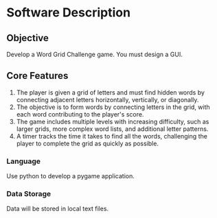 # Software Description

## Objective

Develop a Word Grid Challenge game. You must design a GUI.

## Core Features

1. The player is given a grid of letters and must find hidden words by connecting adjacent letters horizontally, vertically, or diagonally.
2. The objective is to form words by connecting letters in the grid, with each word contributing to the player's score.
3. The game includes multiple levels with increasing difficulty, such as larger grids, more complex word lists, and additional letter patterns.
4. A timer tracks the time it takes to find all the words, challenging the player to complete the grid as quickly as possible.

### Language

Use python to develop a pygame application.

### Data Storage

Data will be stored in local text files.